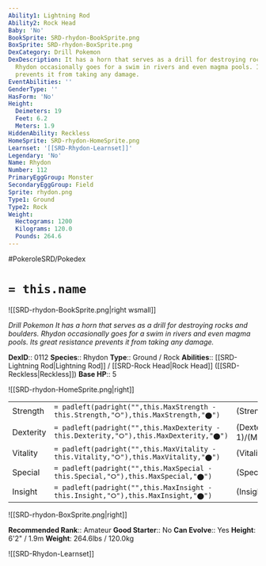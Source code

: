 ```yaml
---
Ability1: Lightning Rod
Ability2: Rock Head
Baby: 'No'
BookSprite: SRD-rhydon-BookSprite.png
BoxSprite: SRD-rhydon-BoxSprite.png
DexCategory: Drill Pokemon
DexDescription: It has a horn that serves as a drill for destroying rocks and boulders.
  Rhydon occasionally goes for a swim in rivers and even magma pools. Its great resistance
  prevents it from taking any damage.
EventAbilities: ''
GenderType: ''
HasForm: 'No'
Height:
  Deimeters: 19
  Feet: 6.2
  Meters: 1.9
HiddenAbility: Reckless
HomeSprite: SRD-rhydon-HomeSprite.png
Learnset: '[[SRD-Rhydon-Learnset]]'
Legendary: 'No'
Name: Rhydon
Number: 112
PrimaryEggGroup: Monster
SecondaryEggGroup: Field
Sprite: rhydon.png
Type1: Ground
Type2: Rock
Weight:
  Hectograms: 1200
  Kilograms: 120.0
  Pounds: 264.6
---
```


#PokeroleSRD/Pokedex

# `= this.name`

![[SRD-rhydon-BookSprite.png|right wsmall]]

*Drill Pokemon*
*It has a horn that serves as a drill for destroying rocks and boulders. Rhydon occasionally goes for a swim in rivers and even magma pools. Its great resistance prevents it from taking any damage.*

**DexID**:: 0112
**Species**:: Rhydon
**Type**:: Ground / Rock
**Abilities**:: [[SRD-Lightning Rod|Lightning Rod]] / [[SRD-Rock Head|Rock Head]] ([[SRD-Reckless|Reckless]])
**Base HP**:: 5

![[SRD-rhydon-HomeSprite.png|right]]

|           |                                                                                        |                                          |
| --------- | -------------------------------------------------------------------------------------- | ---------------------------------------- |
| Strength  | `= padleft(padright("",this.MaxStrength - this.Strength,"⭘"),this.MaxStrength,"⬤")`    | (Strength::3)/(MaxStrength::7)   |
| Dexterity | `= padleft(padright("",this.MaxDexterity - this.Dexterity,"⭘"),this.MaxDexterity,"⬤")` | (Dexterity:: 1)/(MaxDexterity::3) |
| Vitality  | `= padleft(padright("",this.MaxVitality - this.Vitality,"⭘"),this.MaxVitality,"⬤")`    | (Vitality::3)/(MaxVitality::7)   |
| Special   | `= padleft(padright("",this.MaxSpecial - this.Special,"⭘"),this.MaxSpecial,"⬤")`       | (Special::2)/(MaxSpecial::4)     |
| Insight   | `= padleft(padright("",this.MaxInsight - this.Insight,"⭘"),this.MaxInsight,"⬤")`       | (Insight::2)/(MaxInsight::4)     |

![[SRD-rhydon-BoxSprite.png|right]]

**Recommended Rank**:: Amateur
**Good Starter**:: No
**Can Evolve**:: Yes
**Height**: 6'2" / 1.9m
**Weight**: 264.6lbs / 120.0kg

![[SRD-Rhydon-Learnset]]